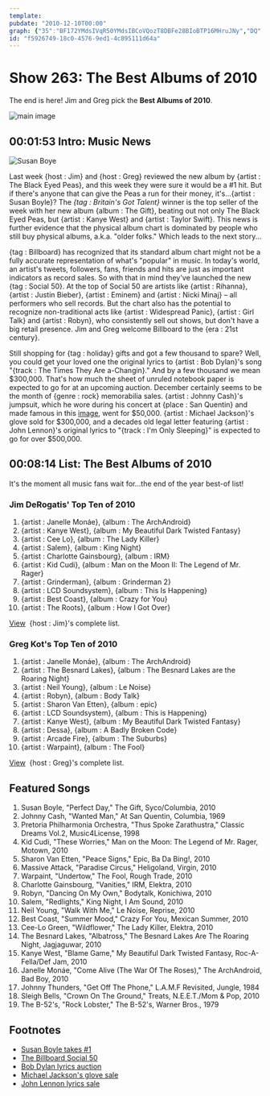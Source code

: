 ```yaml
---
template: 
pubdate: "2010-12-10T00:00"
graph: {"35":"BF172YMdsIVqR50YMdsIBCoVQozT8DBFe28BIoBTP16MHruJNy","DQ":"EFqz3GgF3xBAy8Px70TKeuLXTlB6tlBKFS5FG9pKBHvxGoWMB83PR2PBLuq669VtwBB1HBfHg48sTYTy0kI5ABAIccTNU6Ha31Tu3hai2gUVfeSKKfKk2OMvBBiU4n5DgiBM52yLv1hgBIz9dm7Y9qM09fvtLUuoBBSTnWmINy"}
id: "f5926749-18c0-4576-9ed1-4c895111d64a"
---
```






# Show 263: The Best Albums of 2010

The end is here! Jim and Greg pick the **Best Albums of 2010**.

![main image](https://static.soundopinions.org/images/2010/bestof2010.jpg)



## 00:01:53 Intro: Music News

![Susan Boye](https://static.soundopinions.org/assets/263/350.jpg)

Last week {host : Jim} and {host : Greg} reviewed the new album by {artist : The Black Eyed Peas}, and this week they were sure it would be a #1 hit. But if there's anyone that can give the Peas a run for their money, it's...{artist : Susan Boyle}? The *{tag : Britain's Got Talent}* winner is the top seller of the week with her new album {album : The Gift}, beating out not only The Black Eyed Peas, but {artist : Kanye West} and {artist : Taylor Swift}. This news is further evidence that the physical album chart is dominated by people who still buy physical albums, a.k.a. "older folks." Which leads to the next story...

{tag : Billboard} has recognized that its standard album chart might not be a fully accurate representation of what's "popular" in music. In today's world, an artist's tweets, followers, fans, friends and hits are just as important indicators as record sales. So with that in mind they've launched the new {tag : Social 50}. At the top of Social 50 are artists like {artist : Rihanna}, {artist : Justin Bieber}, {artist : Eminem} and {artist : Nicki Minaj} – all performers who sell records. But the chart also has the potential to recognize non-traditional acts like {artist : Widespread Panic}, {artist : Girl Talk} and {artist : Robyn}, who consistently sell out shows, but don't have a big retail presence. Jim and Greg welcome Billboard to the {era : 21st century}.

Still shopping for {tag : holiday} gifts and got a few thousand to spare? Well, you could get your loved one the original lyrics to {artist : Bob Dylan}'s song "{track : The Times They Are a-Changin}." And by a few thousand we mean $300,000. That's how much the sheet of unruled notebook paper is expected to go for at an upcoming auction. December certainly seems to be the month of {genre : rock} memorabilia sales. {artist : Johnny Cash}'s jumpsuit, which he wore during his concert at {place : San Quentin} and made famous in this [image](http://www.penmachine.com/images/cashfinger-big.jpg), went for $50,000. {artist : Michael Jackson}'s glove sold for $300,000, and a decades old legal letter featuring {artist : John Lennon}'s original lyrics to "{track : I'm Only Sleeping}" is expected to go for over $500,000.



## 00:08:14 List: The Best Albums of 2010

It's the moment all music fans wait for...the end of the year best-of list!


### Jim DeRogatis' Top Ten of 2010

1. {artist : Janelle Monáe}, {album : The ArchAndroid}
2. {artist : Kanye West}, {album : My Beautiful Dark Twisted Fantasy}
3. {artist : Cee Lo}, {album : The Lady Killer}
4. {artist : Salem}, {album : King Night}
5. {artist : Charlotte Gainsbourg}, {album : IRM}
6. {artist : Kid Cudi}, {album : Man on the Moon II: The Legend of Mr. Rager}
7. {artist : Grinderman}, {album : Grinderman 2}
8. {artist : LCD Soundsystem}, {album : This Is Happening}
9. {artist : Best Coast}, {album : Crazy for You}
10. {artist : The Roots}, {album : How I Got Over}

[View](http://www.wbez.org/blog/jim-derogatis/reasons-living-my-50-favorite-albums-2010-part-one)  {host : Jim}'s complete list.


### Greg Kot's Top Ten of 2010

1. {artist : Janelle Monáe}, {album : The ArchAndroid}
2. {artist : The Besnard Lakes}, {album : The Besnard Lakes are the Roaring Night}
3. {artist : Neil Young}, {album : Le Noise}
4. {artist : Robyn}, {album : Body Talk}
5. {artist : Sharon Van Etten}, {album : epic}
6. {artist : LCD Soundsystem}, {album : This is Happening}
7. {artist : Kanye West}, {album : My Beautiful Dark Twisted Fantasy}
8. {artist : Dessa}, {album : A Badly Broken Code}
9. {artist : Arcade Fire}, {album : The Suburbs}
10. {artist : Warpaint}, {album : The Fool}

[View](http://articles.chicagotribune.com/2010-12-04/entertainment/sc-ent-1201-best-albums-rock-20101204_1_le-noise-top-albums-body-talk)  {host : Greg}'s complete list.



## Featured Songs

1. Susan Boyle, "Perfect Day," The Gift, Syco/Columbia, 2010
2. Johnny Cash, "Wanted Man," At San Quentin, Columbia, 1969
3. Pretoria Philharmonia Orchestra, "Thus Spoke Zarathustra," Classic Dreams Vol.2, Music4License, 1998
4. Kid Cudi, "These Worries," Man on the Moon: The Legend of Mr. Rager, Motown, 2010
5. Sharon Van Etten, "Peace Signs," Epic, Ba Da Bing!, 2010
6. Massive Attack, "Paradise Circus," Heligoland, Virgin, 2010
7. Warpaint, "Undertow," The Fool, Rough Trade, 2010
8. Charlotte Gainsbourg, "Vanities," IRM, Elektra, 2010
9. Robyn, "Dancing On My Own," Bodytalk, Konichiwa, 2010
10. Salem, "Redlights," King Night, I Am Sound, 2010
11. Neil Young, "Walk With Me," Le Noise, Reprise, 2010
12. Best Coast, "Summer Mood," Crazy For You, Mexican Summer, 2010
13. Cee-Lo Green, "Wildflower," The Lady Killer, Elektra, 2010
14. The Besnard Lakes, "Albatross," The Besnard Lakes Are The Roaring Night, Jagjaguwar, 2010
15. Kanye West, "Blame Game," My Beautiful Dark Twisted Fantasy, Roc-A-Fella/Def Jam, 2010
16. Janelle Monáe, "Come Alive (The War Of The Roses)," The ArchAndroid, Bad Boy, 2010
17. Johnny Thunders, "Get Off The Phone," L.A.M.F Revisited, Jungle, 1984
18. Sleigh Bells, "Crown On The Ground," Treats, N.E.E.T./Mom & Pop, 2010
19. The B-52's, "Rock Lobster," The B-52's, Warner Bros., 1979



## Footnotes

- [Susan Boyle takes #1](http://www.billboard.com/news/boyle-back-to-no-1-on-billboard-200-peas-1004133942.story?tag=hpflash2)
- [The Billboard Social 50](http://www.billboard.com/charts/social-50)
- [Bob Dylan lyrics auction](http://artsbeat.blogs.nytimes.com/2010/11/29/sign-of-the-times-dylans-lyrics-for-sale/)
- [Michael Jackson's glove sale](http://www.bbc.co.uk/news/entertainment-arts-11927570)
- [John Lennon lyrics sale](http://www.telegraph.co.uk/news/newstopics/howaboutthat/8153839/John-Lennon-penned-Im-Only-Sleeping-lyrics-on-bill.html)